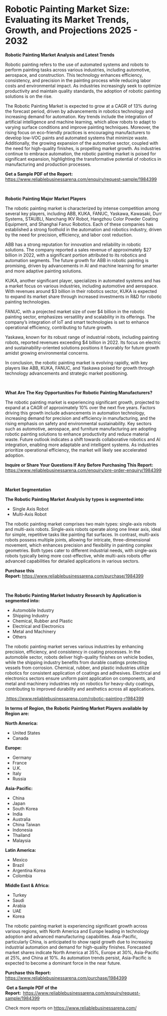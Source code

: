 <p><h1>Robotic Painting Market Size: Evaluating its Market Trends, Growth, and Projections 2025 - 2032</h1></p><p><strong>Robotic Painting Market Analysis and Latest Trends</strong></p>
<p><p>Robotic painting refers to the use of automated systems and robots to perform painting tasks across various industries, including automotive, aerospace, and construction. This technology enhances efficiency, consistency, and precision in the painting process while reducing labor costs and environmental impact. As industries increasingly seek to optimize productivity and maintain quality standards, the adoption of robotic painting solutions is on the rise.</p><p>The Robotic Painting Market is expected to grow at a CAGR of 13% during the forecast period, driven by advancements in robotics technology and increasing demand for automation. Key trends include the integration of artificial intelligence and machine learning, which allow robots to adapt to varying surface conditions and improve painting techniques. Moreover, the rising focus on eco-friendly practices is encouraging manufacturers to develop low-VOC paints and automated systems that minimize waste. Additionally, the growing expansion of the automotive sector, coupled with the need for high-quality finishes, is propelling market growth. As industries continue to embrace automation, the robotic painting market is poised for significant expansion, highlighting the transformative potential of robotics in manufacturing and production processes.</p></p>
<p><strong>Get a Sample PDF of the Report:&nbsp;</strong> <a href="https://www.reliablebusinessarena.com/enquiry/request-sample/1984399?utm_campaign=3021&utm_medium=2&utm_source=Github&utm_content=ia&utm_term=10042025&utm_id=robotic-painting">https://www.reliablebusinessarena.com/enquiry/request-sample/1984399</a></p>
<p>&nbsp;</p>
<p><strong>Robotic Painting Major Market Players</strong></p>
<p><p>The robotic painting market is characterized by intense competition among several key players, including ABB, KUKA, FANUC, Yaskawa, Kawasaki, Durr Systems, STAUBLI, Nanchang IKV Robot, Hangzhou Color Powder Coating Equipment, and Shanghai Fanuc Robotics. Each of these companies has established a strong foothold in the automation and robotics industry, driven by the need for precision, efficiency, and labor cost reduction.</p><p>ABB has a strong reputation for innovation and reliability in robotic solutions. The company reported a sales revenue of approximately $27 billion in 2022, with a significant portion attributed to its robotics and automation segments. The future growth for ABB in robotic painting is promising, driven by advancements in AI and machine learning for smarter and more adaptive painting solutions.</p><p>KUKA, another significant player, specializes in automated systems and has a market focus on various industries, including automotive and aerospace. With revenues around $3 billion in their robotics sector, KUKA is expected to expand its market share through increased investments in R&D for robotic painting technologies.</p><p>FANUC, with a projected market size of over $4 billion in the robotic painting sector, emphasizes versatility and scalability in its offerings. The company’s integration of IoT and smart technologies is set to enhance operational efficiency, contributing to future growth.</p><p>Yaskawa, known for its robust range of industrial robots, including painting robots, reported revenues exceeding $4 billion in 2022. Its focus on electric and sustainability-oriented solutions positions it favorably for future growth amidst growing environmental concerns.</p><p>In conclusion, the robotic painting market is evolving rapidly, with key players like ABB, KUKA, FANUC, and Yaskawa poised for growth through technology advancements and strategic market positioning.</p></p>
<p>&nbsp;</p>
<p><strong>What Are The Key Opportunities For Robotic Painting Manufacturers?</strong></p>
<p><p>The robotic painting market is experiencing significant growth, projected to expand at a CAGR of approximately 10% over the next five years. Factors driving this growth include advancements in automation technology, increasing demand for precision and efficiency in manufacturing, and the rising emphasis on safety and environmental sustainability. Key sectors such as automotive, aerospace, and furniture manufacturing are adopting robotic painting solutions to enhance productivity and reduce material waste. Future outlook indicates a shift towards collaborative robotics and AI integration, enabling more adaptable and intelligent systems. As industries prioritize operational efficiency, the market will likely see accelerated adoption.</p></p>
<p><strong>Inquire or Share Your Questions If Any Before Purchasing This Report:</strong> <a href="https://www.reliablebusinessarena.com/enquiry/pre-order-enquiry/1984399?utm_campaign=3021&utm_medium=2&utm_source=Github&utm_content=ia&utm_term=10042025&utm_id=robotic-painting">https://www.reliablebusinessarena.com/enquiry/pre-order-enquiry/1984399</a></p>
<p>&nbsp;</p>
<p><strong>Market Segmentation</strong></p>
<p><strong>The Robotic Painting Market Analysis by types is segmented into:</strong></p>
<p><ul><li>Single Axis Robot</li><li>Multi-Axis Robot</li></ul></p>
<p><p>The robotic painting market comprises two main types: single-axis robots and multi-axis robots. Single-axis robots operate along one linear axis, ideal for simple, repetitive tasks like painting flat surfaces. In contrast, multi-axis robots possess multiple joints, allowing for intricate, three-dimensional movement, which enhances precision and flexibility in painting complex geometries. Both types cater to different industrial needs, with single-axis robots typically being more cost-effective, while multi-axis robots offer advanced capabilities for detailed applications in various sectors.</p></p>
<p><strong>Purchase this Report:&nbsp;</strong><a href="https://www.reliablebusinessarena.com/purchase/1984399?utm_campaign=3021&utm_medium=2&utm_source=Github&utm_content=ia&utm_term=10042025&utm_id=robotic-painting">https://www.reliablebusinessarena.com/purchase/1984399</a></p>
<p>&nbsp;</p>
<p><strong>The Robotic Painting Market Industry Research by Application is segmented into:</strong></p>
<p><ul><li>Automobile Industry</li><li>Shipping Industry</li><li>Chemical, Rubber and Plastic</li><li>Electrical and Electronics</li><li>Metal and Machinery</li><li>Others</li></ul></p>
<p><p>The robotic painting market serves various industries by enhancing precision, efficiency, and consistency in coating processes. In the automobile sector, robots deliver high-quality finishes on vehicle bodies, while the shipping industry benefits from durable coatings protecting vessels from corrosion. Chemical, rubber, and plastic industries utilize robotics for consistent application of coatings and adhesives. Electrical and electronics sectors ensure uniform paint application on components, and metal and machinery industries rely on robotics for heavy-duty coatings, contributing to improved durability and aesthetics across all applications.</p></p>
<p><a href="https://www.reliablebusinessarena.com/robotic-painting-r1984399?utm_campaign=3021&utm_medium=2&utm_source=Github&utm_content=ia&utm_term=10042025&utm_id=robotic-painting">&nbsp;https://www.reliablebusinessarena.com/robotic-painting-r1984399</a></p>
<p><strong>In terms of Region, the Robotic Painting Market Players available by Region are:</strong></p>
<p>
    <p> <strong> North America: </strong>
        <ul>
            <li>United States</li>
            <li>Canada</li>
        </ul>
        </p> 
    <p> <strong> Europe: </strong>
        <ul>
            <li>Germany</li>
            <li>France</li>
            <li>U.K.</li>
            <li>Italy</li>
            <li>Russia</li>
        </ul>
        </p> 
    <p> <strong> Asia-Pacific: </strong>
        <ul>
            <li>China</li>
            <li>Japan</li>
            <li>South Korea</li>
            <li>India</li>
            <li>Australia</li>
            <li>China Taiwan</li>
            <li>Indonesia</li>
            <li>Thailand</li>
            <li>Malaysia</li>
        </ul>
        </p> 
    <p> <strong> Latin America: </strong>
        <ul>
            <li>Mexico</li>
            <li>Brazil</li>
            <li>Argentina Korea</li>
            <li>Colombia</li>
        </ul>
        </p> 
    <p> <strong> Middle East & Africa: </strong>
        <ul>
            <li>Turkey</li>
            <li>Saudi</li>
            <li>Arabia</li>
            <li>UAE</li>
            <li>Korea</li>
        </ul>
    </p>
    </p>
<p><p>The robotic painting market is experiencing significant growth across various regions, with North America and Europe leading in technology adoption and advanced manufacturing capabilities. Asia-Pacific, particularly China, is anticipated to show rapid growth due to increasing industrial automation and demand for high-quality finishes. Forecasted market shares indicate North America at 35%, Europe at 30%, Asia-Pacific at 25%, and China at 10%. As automation trends persist, Asia-Pacific is expected to become a dominant force in the near future.</p></p>
<p><strong>Purchase this Report: </strong><a href="https://www.reliablebusinessarena.com/purchase/1984399?utm_campaign=3021&utm_medium=2&utm_source=Github&utm_content=ia&utm_term=10042025&utm_id=robotic-painting">https://www.reliablebusinessarena.com/purchase/1984399</a></p>
<p>&nbsp;<strong>Get a Sample PDF of the Report:&nbsp;&nbsp;</strong><a href="https://www.reliablebusinessarena.com/enquiry/request-sample/1984399?utm_campaign=3021&utm_medium=2&utm_source=Github&utm_content=ia&utm_term=10042025&utm_id=robotic-painting">https://www.reliablebusinessarena.com/enquiry/request-sample/1984399</a></p>
<p><strong></strong></p>
<p>Check more reports on <a href="https://www.reliablebusinessarena.com/?utm_campaign=3021&utm_medium=2&utm_source=Github&utm_content=ia&utm_term=10042025&utm_id=robotic-painting">https://www.reliablebusinessarena.com/</a></p>